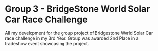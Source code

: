 # Group 3 - BridgeStone World Solar Car Race Challenge
All my development for the group project of Bridgestone World Solar Car race challenge in my 3rd Year. Group was awarded 2nd Place in a tradeshow event showcasing the project.
